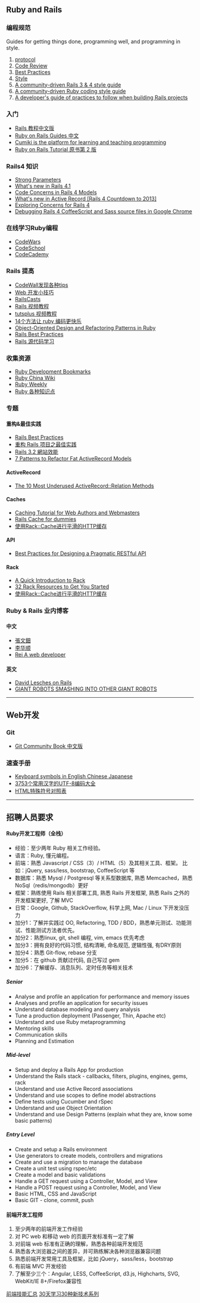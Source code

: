 ## Ruby and Rails

### 编程规范

Guides for getting things done, programming well, and programming in style.

1. [protocol](https://github.com/thoughtbot/guides/tree/master/protocol)
2. [Code Review](https://github.com/thoughtbot/guides/tree/master/code-review)
3. [Best Practices](https://github.com/thoughtbot/guides/tree/master/best-practices)
4. [Style](https://github.com/thoughtbot/guides/tree/master/style)
5. [A community-driven Rails 3 & 4 style guide](https://github.com/bbatsov/rails-style-guide)
6. [A community-driven Ruby coding style guide](https://github.com/bbatsov/ruby-style-guide)
7. [A developer's guide of practices to follow when building Rails projects](https://github.com/hopsoft/rails_standards/tree/rails-4-0)

### 入门

* [Rails 教程中文版](https://github.com/Tassandar/Rails-Tutorial-Translate/)
* [Ruby on Rails Guides 中文](http://guides.ruby-china.org/)
* [Cumiki is the platform for learning and teaching programming](http://cumiki.com/)
* [Ruby on Rails Tutorial 原书第 2 版](http://railstutorial-china.org/)

### Rails4 知识

* [Strong Parameters](https://github.com/rails/strong_parameters)
* [What's new in Rails 4.1](http://coherence.io/blog/2013/12/17/whats-new-in-rails-4-1.html)
* [Code Concerns in Rails 4 Models](http://richonrails.com/articles/rails-4-code-concerns-in-active-record-models)
* [What's new in Active Record [Rails 4 Countdown to 2013]](http://blog.remarkablelabs.com/2012/12/what-s-new-in-active-record-rails-4-countdown-to-2013)
* [Exploring Concerns for Rails 4](http://blog.andywaite.com/2012/12/23/exploring-concerns-for-rails-4/)
* [Debugging Rails 4 CoffeeScript and Sass source files in Google Chrome](http://blog.vhyza.eu/blog/2013/09/22/debugging-rails-4-coffeescript-and-sass-source-files-in-google-chrome/)

### 在线学习Ruby编程

* [CodeWars](http://www.codewars.com/)
* [CodeSchool](https://www.codeschool.com/)
* [CodeCademy](http://www.codecademy.com/dashboard)

### Rails 提高

* [CodeWall发现各种tips](https://coderwall.com/)
* [Web 开发小技巧](http://happycasts.net/)
* [RailsCasts](http://railscasts.com/)
* [Rails 视频教程](http://railscasts-china.com/)
* [tutsplus 视频教程](http://tutsplus.com)
* [14个方法让 ruby 编码更快乐](http://rubylearning.com/blog/2010/09/22/14-ways-to-have-fun-coding-ruby/)
* [Object-Oriented Design and Refactoring Patterns in Ruby](https://github.com/wjp2013/ruby-refactoring)
* [Rails Best Practices](https://github.com/railsbp/rails_best_practices)
* [Rails 源代码学习](http://monkeyandcrow.com/series/reading_rails/)

### 收集资源

* [Ruby Development Bookmarks](https://github.com/saberma/ruby-dev-bookmarks)
* [Ruby China Wiki](http://ruby-china.org/wiki)
* [Ruby Weekly](http://rubyweekly.com/)
* [Ruby 各种知识点](http://www.sitepoint.com/ruby/)

### 专题

#### 重构&最佳实践

* [Rails Best Practices](http://rails-bestpractices.com/)
* [重构 Rails 项目之最佳实践](http://yedingding.com/2013/03/04/steps-to-refactor-controller-and-models-in-rails-projects.html)
* [Rails 3.2 網站效能](http://ihower.tw/rails3/performance.html)
* [7 Patterns to Refactor Fat ActiveRecord Models](http://blog.codeclimate.com/blog/2012/10/17/7-ways-to-decompose-fat-activerecord-models/)

#### ActiveRecord

* [The 10 Most Underused ActiveRecord::Relation Methods](http://blog.mitchcrowe.com/blog/2012/04/14/10-most-underused-activerecord-relation-methods/)

#### Caches

* [Caching Tutorial for Web Authors and Webmasters](http://www.mnot.net/cache_docs/)
* [Rails Cache for dummies](http://www.codelearn.org/blog/rails-cache-with-examples)
* [使用Rack::Cache进行平滑的HTTP缓存](http://www.infoq.com/cn/news/2008/11/rack-cache)

#### API

* [Best Practices for Designing a Pragmatic RESTful API](http://www.vinaysahni.com/best-practices-for-a-pragmatic-restful-api?utm_campaign=Manong_Weekly_Issue_8&utm_medium=EDM&utm_source=Manong_Weekly)

#### Rack

* [A Quick Introduction to Rack](http://rubylearning.com/blog/a-quick-introduction-to-rack/)
* [32 Rack Resources to Get You Started](http://jasonseifer.com/2009/04/08/32-rack-resources-to-get-you-started)
* [使用Rack::Cache进行平滑的HTTP缓存](http://www.infoq.com/cn/news/2008/11/rack-cache)

### Ruby & Rails 业内博客

#### 中文

* [張文鈿](http://ihower.tw/)
* [李华顺](http://huacnlee.com/)
* [Rei A web developer](http://chloerei.com/)

#### 英文

* [David Lesches on Rails](http://davidlesches.com/)
* [GIANT ROBOTS SMASHING INTO OTHER GIANT ROBOTS](http://robots.thoughtbot.com/)


---

## Web开发

### Git

* [Git Community Book 中文版](http://gitbook.liuhui998.com/index.html)

### 速查手册

* [Keyboard symbols in English Chinese Japanese](http://weih.github.io/symbolinenglish/)
* [3753个常用汉字的UTF-8编码大全](http://www.cr173.com/html/11686_all.html)
* [HTML特殊符号对照表](http://tool.chinaz.com/Tools/HtmlChar.aspx)

---

## 招聘人员要求

#### Ruby开发工程师（全栈）

* 经验：至少两年 Ruby 相关工作经验。
* 语言：Ruby, 懂元编程。
* 前端：熟悉 Javascript / CSS（3）/ HTML（5）及其相关工具、框架。 比如：jQuery, sass/less, bootstrap, CoffeeScript 等
* 数据库：熟悉 Mysql / Postgresql 等关系型数据库, 熟悉 Memcached，熟悉 NoSql（redis/mongodb）更好
* 框架：熟练使用 Rails 相关部署工具, 熟悉 Rails 开发框架, 熟悉 Rails 之外的开发框架更好, 了解 MVC
* 日常：Google, Github, StackOverflow, 科学上网, Mac / Linux 下开发没压力
* 加分1：了解并实践过 OO, Refactoring, TDD / BDD，熟悉单元测试、功能测试、性能测试方法者优先。
* 加分2：熟悉linux, git, shell 编程, vim, emacs 优先考虑
* 加分3：拥有良好的代码习惯, 结构清晰, 命名规范, 逻辑性强, 有DRY原则
* 加分4：熟悉 Git-flow, rebase 分支
* 加分5：在 github 贡献过代码, 自己写过 gem
* 加分6：了解缓存、消息队列、定时任务等相关技术

##### Senior

* Analyse and profile an application for performance and memory issues
* Analyses and profile an application for security issues
* Understand database modeling and query analysis
* Tune a production deployment (Passenger, Thin, Apache etc)
* Understand and use Ruby metaprogramming
* Mentoring skills
* Communication skills
* Planning and Estimation

##### Mid-level

* Setup and deploy a Rails App for production
* Understand the Rails stack - callbacks, filters, plugins, engines, gems, rack
* Understand and use Active Record associations
* Understand and use scopes to define model abstractions
* Define tests using Cucumber and rSpec
* Understand and use Object Orientation
* Understand and use Design Patterns (explain what they are, know some basic patterns)

##### Entry Level

* Create and setup a Rails environment
* Use generators to create models, controllers and migrations
* Create and use a migration to manage the database
* Create a unit test using rspec/etc
* Create a model and basic validations
* Handle a GET request using a Controller, Model, and View
* Handle a POST request using a Controller, Model, and View
* Basic HTML, CSS and JavaScript
* Basic GIT - clone, commit, push

#### 前端开发工程师

1. 至少两年的前端开发工作经验
2. 对 PC web 和移动 web 的页面开发标准有一定了解
3. 对前端 web 标准有正确的理解，熟悉各种前端开发规范
4. 熟悉各大浏览器之间的差异，并可熟练解决各种浏览器兼容问题
5. 熟悉前端开发常用工具及框架，比如 jQuery，sass/less，bootstrap
6. 有前端 MVC 开发经验
7. 了解至少三个：Angular, LESS, CoffeeScript, d3.js, Highcharts, SVG, WebKit/IE 8+/Firefox兼容性


[前端技能汇总](https://github.com/JacksonTian/fks)
[30天学习30种新技术系列](http://segmentfault.com/a/1190000000349384)
